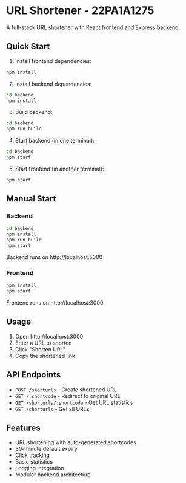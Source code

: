# URL Shortener - 22PA1A1275

A full-stack URL shortener with React frontend and Express backend.

## Quick Start

1. Install frontend dependencies:
```bash
npm install
```

2. Install backend dependencies:
```bash
cd backend
npm install
```

3. Build backend:
```bash
cd backend
npm run build
```

4. Start backend (in one terminal):
```bash
cd backend
npm start
```

5. Start frontend (in another terminal):
```bash
npm start
```

## Manual Start

### Backend
```bash
cd backend
npm install
npm run build
npm start
```
Backend runs on http://localhost:5000

### Frontend
```bash
npm install
npm start
```
Frontend runs on http://localhost:3000

## Usage

1. Open http://localhost:3000
2. Enter a URL to shorten
3. Click "Shorten URL"
4. Copy the shortened link

## API Endpoints

- `POST /shorturls` - Create shortened URL
- `GET /:shortcode` - Redirect to original URL
- `GET /shorturls/:shortcode` - Get URL statistics
- `GET /shorturls` - Get all URLs

## Features

- URL shortening with auto-generated shortcodes
- 30-minute default expiry
- Click tracking
- Basic statistics
- Logging integration
- Modular backend architecture
